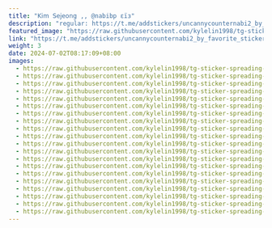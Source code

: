```yaml
---
title: "𝖪𝗂𝗆 𝖲𝖾𝗃𝖾𝗈𝗇𝗀 ,, @nabibp εïз"
description: "regular: https://t.me/addstickers/uncannycounternabi2_by_favorite_stickers_bot"
featured_image: "https://raw.githubusercontent.com/kylelin1998/tg-sticker-spreading-worldwide-images/main/img/4ec22a63-4bbd-42df-9beb-27061e3a3f9a.jpg"
link: "https://t.me/addstickers/uncannycounternabi2_by_favorite_stickers_bot"
weight: 3
date: 2024-07-02T08:17:09+08:00
images:
  - https://raw.githubusercontent.com/kylelin1998/tg-sticker-spreading-worldwide-images/main/img/4ec22a63-4bbd-42df-9beb-27061e3a3f9a.jpg
  - https://raw.githubusercontent.com/kylelin1998/tg-sticker-spreading-worldwide-images/main/img/688548ab-2622-4c24-b649-ed47e59caef3.jpg
  - https://raw.githubusercontent.com/kylelin1998/tg-sticker-spreading-worldwide-images/main/img/c64b08d0-6170-40aa-ab74-eb1fec6054c0.jpg
  - https://raw.githubusercontent.com/kylelin1998/tg-sticker-spreading-worldwide-images/main/img/c08206e0-9841-4624-b31a-26a71199d138.jpg
  - https://raw.githubusercontent.com/kylelin1998/tg-sticker-spreading-worldwide-images/main/img/f53a9ac4-8903-4f07-ba7c-cf5b9ebcb491.jpg
  - https://raw.githubusercontent.com/kylelin1998/tg-sticker-spreading-worldwide-images/main/img/6a9b3de8-990c-4de7-9a8b-ec2c4cf1e711.jpg
  - https://raw.githubusercontent.com/kylelin1998/tg-sticker-spreading-worldwide-images/main/img/b6ce6a47-83a0-45cd-86a8-3eb135e69d91.jpg
  - https://raw.githubusercontent.com/kylelin1998/tg-sticker-spreading-worldwide-images/main/img/4f184448-98b0-48ce-939a-80e638673b42.jpg
  - https://raw.githubusercontent.com/kylelin1998/tg-sticker-spreading-worldwide-images/main/img/53cbc240-7e4e-4c85-b6aa-5b099d116c29.jpg
  - https://raw.githubusercontent.com/kylelin1998/tg-sticker-spreading-worldwide-images/main/img/e325b683-042c-4e8d-a594-98b31d3f8dc9.jpg
  - https://raw.githubusercontent.com/kylelin1998/tg-sticker-spreading-worldwide-images/main/img/486f0d91-1622-479a-b97d-5b1789861f6c.jpg
  - https://raw.githubusercontent.com/kylelin1998/tg-sticker-spreading-worldwide-images/main/img/27cd253e-6a0d-46e2-8258-bc715206a30f.jpg
  - https://raw.githubusercontent.com/kylelin1998/tg-sticker-spreading-worldwide-images/main/img/8078554a-a30d-41b5-aa70-2369739a6ab4.jpg
  - https://raw.githubusercontent.com/kylelin1998/tg-sticker-spreading-worldwide-images/main/img/04ed5dba-3064-4ced-b2c6-9e5b10613798.jpg
  - https://raw.githubusercontent.com/kylelin1998/tg-sticker-spreading-worldwide-images/main/img/2601e08b-3598-423b-8d8b-1f6d4836ab0b.jpg
  - https://raw.githubusercontent.com/kylelin1998/tg-sticker-spreading-worldwide-images/main/img/ee30754c-a07d-42d9-a5ea-c4aff1487253.jpg
  - https://raw.githubusercontent.com/kylelin1998/tg-sticker-spreading-worldwide-images/main/img/6635826d-b5d4-4887-8e0d-a12e5bb8c05c.jpg
  - https://raw.githubusercontent.com/kylelin1998/tg-sticker-spreading-worldwide-images/main/img/8f560dd8-d33e-4628-b92b-fe5ea40302cf.jpg
  - https://raw.githubusercontent.com/kylelin1998/tg-sticker-spreading-worldwide-images/main/img/11ad04a9-2313-4154-9683-8ac26d89daac.jpg
  - https://raw.githubusercontent.com/kylelin1998/tg-sticker-spreading-worldwide-images/main/img/132e6d8c-a39e-4f5b-9e70-5818cfc91eba.jpg
---
```

